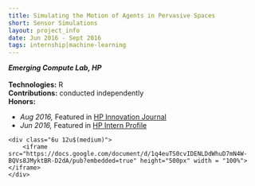 ```yaml
---
title: Simulating the Motion of Agents in Pervasive Spaces
short: Sensor Simulations
layout: project_info
date: Jun 2016 - Sept 2016
tags: internship|machine-learning
---
```


<div class="row 200%">
	<div class="6u 12u$(medium)">
		<div class="box">
			<b><i>Emerging Compute Lab, HP</i></b>
			<br><br>
			<strong>Technologies:</strong> R
			<br>
			<strong>Contributions:</strong> conducted independently
			<br>
			<strong>Honors:</strong>
			<ul>
				<li><i>Aug 2016, </i>Featured in <a href="http://www8.hp.com/us/en/images/Innovation_Journal_Fall_2016_Issue_4_tcm245_2502198_tcm245_2441869_tcm245-2502198.pdf">HP Innovation Journal</a></li>
				<li><i>Jun 2016, </i>Featured in <a href="https://newsblog.ext.hp.com/t5/HP-newsroom-blog/Summer-2016-interns-at-HP-Labs-Swetha-Revanur/ba-p/367#.V9y2gfkrKM9">HP Intern Profile</a></li>
			</ul>
		</div>
	</div>

	<div class="6u 12u$(medium)">
		<iframe src="https://docs.google.com/document/d/1q4euTS0cvIDENLDdWhuD7mN4W-BQVs8JMyktBR-D2dA/pub?embedded=true" height="500px" width = "100%"></iframe>
	</div>
</div>
